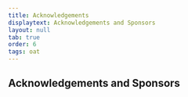 ```yaml
---
title: Acknowledgements
displaytext: Acknowledgements and Sponsors
layout: null
tab: true
order: 6
tags: oat
---
```


## Acknowledgements and Sponsors

